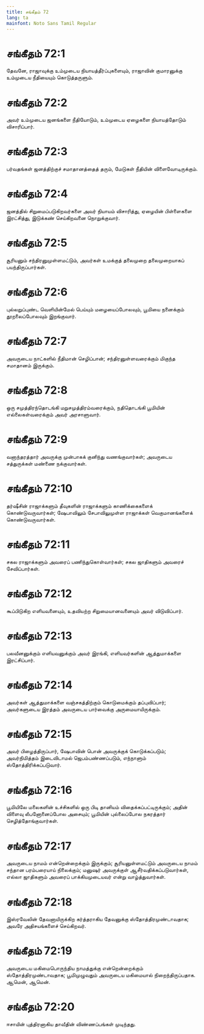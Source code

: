 ```yaml
---
title: சங்கீதம் 72
lang: ta
mainfont: Noto Sans Tamil Regular
---
```


# சங்கீதம் 72:1

தேவனே, ராஜாவுக்கு உம்முடைய நியாயத்தீர்ப்புகளையும், ராஜாவின் குமாரனுக்கு உம்முடைய நீதியையும் கொடுத்தருளும்.

# சங்கீதம் 72:2

அவர் உம்முடைய ஜனங்களை நீதியோடும், உம்முடைய ஏழைகளை நியாயத்தோடும் விசாரிப்பார்.

# சங்கீதம் 72:3

பர்வதங்கள் ஜனத்திற்குச் சமாதானத்தைத் தரும், மேடுகள் நீதியின் விளைவோடிருக்கும்.

# சங்கீதம் 72:4

ஜனத்தில் சிறுமைப்படுகிறவர்களை அவர் நியாயம் விசாரித்து, ஏழையின் பிள்ளைகளை இரட்சித்து, இடுக்கண் செய்கிறவனை நொறுக்குவார்.

# சங்கீதம் 72:5

சூரியனும் சந்திரனுமுள்ளமட்டும், அவர்கள் உமக்குத் தலைமுறை தலைமுறையாகப் பயந்திருப்பார்கள்.

# சங்கீதம் 72:6

புல்லறுப்புண்ட வெளியின்மேல் பெய்யும் மழையைப்போலவும், பூமியை நனைக்கும் தூறலைப்போலவும் இறங்குவார்.

# சங்கீதம் 72:7

அவருடைய நாட்களில் நீதிமான் செழிப்பான்; சந்திரனுள்ளவரைக்கும் மிகுந்த சமாதானம் இருக்கும்.

# சங்கீதம் 72:8

ஒரு சமுத்திரந்தொடங்கி மறுசமுத்திரம்வரைக்கும், நதிதொடங்கி பூமியின் எல்லைகள்வரைக்கும் அவர் அரசாளுவார்.

# சங்கீதம் 72:9

வனாந்தரத்தார் அவருக்கு முன்பாகக் குனிந்து வணங்குவார்கள்; அவருடைய சத்துருக்கள் மண்ணை நக்குவார்கள்.

# சங்கீதம் 72:10

தர்ஷீசின் ராஜாக்களும் தீவுகளின் ராஜாக்களும் காணிக்கைகளைக் கொண்டுவருவார்கள்; ஷேபாவிலும் சேபாவிலுமுள்ள ராஜாக்கள் வெகுமானங்களைக் கொண்டுவருவார்கள்.

# சங்கீதம் 72:11

சகல ராஜாக்களும் அவரைப் பணிந்துகொள்வார்கள்; சகல ஜாதிகளும் அவரைச் சேவிப்பார்கள்.

# சங்கீதம் 72:12

கூப்பிடுகிற எளியவனையும், உதவியற்ற சிறுமையானவனையும் அவர் விடுவிப்பார்.

# சங்கீதம் 72:13

பலவீனனுக்கும் எளியவனுக்கும் அவர் இரங்கி, எளியவர்களின் ஆத்துமாக்களை இரட்சிப்பார்.

# சங்கீதம் 72:14

அவர்கள் ஆத்துமாக்களை வஞ்சகத்திற்கும் கொடுமைக்கும் தப்புவிப்பார்; அவர்களுடைய இரத்தம் அவருடைய பார்வைக்கு அருமையாயிருக்கும்.

# சங்கீதம் 72:15

அவர் பிழைத்திருப்பார், ஷேபாவின் பொன் அவருக்குக் கொடுக்கப்படும்; அவர்நிமித்தம் இடைவிடாமல் ஜெபம்பண்ணப்படும், எந்நாளும் ஸ்தோத்திரிக்கப்படுவார்.

# சங்கீதம் 72:16

பூமியிலே மலைகளின் உச்சிகளில் ஒரு பிடி தானியம் விதைக்கப்பட்டிருக்கும்; அதின் விளைவு லீபனோனைப்போல அசையும்; பூமியின் புல்லைப்போல நகரத்தார் செழித்தோங்குவார்கள்.

# சங்கீதம் 72:17

அவருடைய நாமம் என்றென்றைக்கும் இருக்கும்; சூரியனுள்ளமட்டும் அவருடைய நாமம் சந்தான பரம்பரையாய் நிலைக்கும்; மனுஷர் அவருக்குள் ஆசீர்வதிக்கப்படுவார்கள், எல்லா ஜாதிகளும் அவரைப் பாக்கியமுடையவர் என்று வாழ்த்துவார்கள்.

# சங்கீதம் 72:18

இஸ்ரவேலின் தேவனாயிருக்கிற கர்த்தராகிய தேவனுக்கு ஸ்தோத்திரமுண்டாவதாக; அவரே அதிசயங்களைச் செய்கிறவர்.

# சங்கீதம் 72:19

அவருடைய மகிமைபொருந்திய நாமத்துக்கு என்றென்றைக்கும் ஸ்தோத்திரமுண்டாவதாக; பூமிமுழுவதும் அவருடைய மகிமையால் நிறைந்திருப்பதாக. ஆமென், ஆமென்.

# சங்கீதம் 72:20

ஈசாயின் புத்திரனாகிய தாவீதின் விண்ணப்பங்கள் முடிந்தது.

